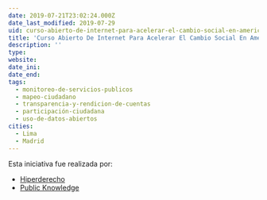 ```yaml
---
date: 2019-07-21T23:02:24.000Z
date_last_modified: 2019-07-29
uid: curso-abierto-de-internet-para-acelerar-el-cambio-social-en-america-latina
title: 'Curso Abierto De Internet Para Acelerar El Cambio Social En América Latina'
description: ''
type: 
website: 
date_ini: 
date_end: 
tags:
  - monitoreo-de-servicios-publicos
  - mapeo-ciudadano
  - transparencia-y-rendicion-de-cuentas
  - participación-ciudadana
  - uso-de-datos-abiertos
cities: 
  - Lima
  - Madrid
---
```


Esta iniciativa fue realizada por:

- [Hiperderecho](/organizaciones/hiperderecho)
- [Public Knowledge](/organizaciones/public-knowledge)
